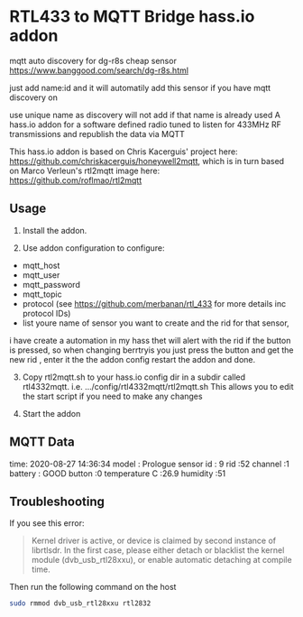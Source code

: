 # RTL433 to MQTT Bridge hass.io addon
mqtt auto discovery for dg-r8s cheap sensor
https://www.banggood.com/search/dg-r8s.html

just add name:id and it will automatily add this sensor if you have mqtt discovery on

use unique name as discovery will not add if that name is already used
A hass.io addon for a software defined radio tuned to listen for 433MHz RF transmissions and republish the data via MQTT

This hass.io addon is based on Chris Kacerguis' project here: https://github.com/chriskacerguis/honeywell2mqtt,
which is in turn based on Marco Verleun's rtl2mqtt image here: https://github.com/roflmao/rtl2mqtt

## Usage

1) Install the addon.

2) Use addon configuration to configure:
- mqtt_host
- mqtt_user
- mqtt_password
- mqtt_topic
- protocol (see https://github.com/merbanan/rtl_433 for more details inc protocol IDs)
- list youre name of sensor you want to create and the rid for that sensor, 

i have create a automation in my hass thet will alert with the rid if the button is pressed, so when changing berrtryis you just press the button and get the new rid , enter it the the addon config restart the addon and done.

3) Copy rtl2mqtt.sh to your hass.io config dir in a subdir called rtl4332mqtt.
i.e.
.../config/rtl4332mqtt/rtl2mqtt.sh
This allows you to edit the start script if you need to make any changes

4) Start the addon


## MQTT Data

time: 2020-08-27 14:36:34
model : Prologue sensor
id : 9
rid :52
channel :1
battery : GOOD
button :0
temperature C :26.9
humidity :51

## Troubleshooting

If you see this error:

> Kernel driver is active, or device is claimed by second instance of librtlsdr.
> In the first case, please either detach or blacklist the kernel module
> (dvb_usb_rtl28xxu), or enable automatic detaching at compile time.

Then run the following command on the host

```bash
sudo rmmod dvb_usb_rtl28xxu rtl2832
```
